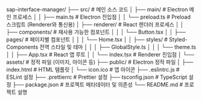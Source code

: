sap-interface-manager/
├── src/ # 메인 소스 코드
│ ├── main/ # Electron 메인 프로세스
│ │ ├── main.ts # Electron 진입점
│ │ └── preload.ts # Preload 스크립트 (Renderer와 통신용)
│ ├── renderer/ # React 렌더러 프로세스
│ │ ├── components/ # 재사용 가능한 컴포넌트
│ │ │ └── Button.tsx
│ │ ├── pages/ # 페이지별 컴포넌트
│ │ │ └── Home.tsx
│ │ ├── styles/ # Styled-Components 전역 스타일 및 테마
│ │ │ ├── GlobalStyle.ts
│ │ │ └── theme.ts
│ │ ├── App.tsx # React 앱 루트
│ │ └── index.tsx # Renderer 진입점
│ └── assets/ # 정적 파일 (이미지, 아이콘 등)
├── public/ # Electron 정적 파일
│ ├── index.html # HTML 템플릿
│ └── icon.ico # 앱 아이콘
├── .eslintrc.js # ESLint 설정
├── .prettierrc # Prettier 설정
├── tsconfig.json # TypeScript 설정
├── package.json # 프로젝트 메타데이터 및 의존성
└── README.md # 프로젝트 설명

